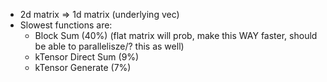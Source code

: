 - 2d matrix => 1d matrix (underlying vec)
- Slowest functions are:
    - Block Sum (40%) (flat matrix will prob, make this WAY faster, should be able to parallelisze/? this as well)
    - kTensor Direct Sum (9%)
    - kTensor Generate (7%)